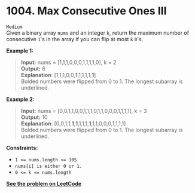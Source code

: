 # 1004. Max Consecutive Ones III

`Medium` <br />
Given a binary array `nums` and an integer `k`, return the maximum number of consecutive `1`'s in the array if you can flip at most `k` `0`'s. 

**Example 1:**

> **Input:** nums = [1,1,1,0,0,0,1,1,1,1,0], k = 2 <br />
> **Output:** 6 <br />
> **Explanation**: [1,1,1,0,0,**1**,1,1,1,1,**1**] <br />
> Bolded numbers were flipped from 0 to 1. The longest subarray is underlined.

**Example 2:**

> **Input:** nums = [0,0,1,1,0,0,1,1,1,0,1,1,0,0,0,1,1,1,1], k = 3 <br />
> **Output:** 10 <br />
> **Explanation**: [0,0,1,1,**1**,**1**,1,1,1,**1**,1,1,0,0,0,1,1,1,1] <br />
> Bolded numbers were flipped from 0 to 1. The longest subarray is underlined.

**Constraints:**

- `1 <= nums.length <= 105`
- `nums[i] is either 0 or 1.`
- `0 <= k <= nums.length`

[**See the problem on LeetCode**](https://leetcode.com/problems/max-consecutive-ones-iii/)